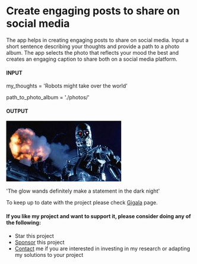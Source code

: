 # Create engaging posts to share on social media

The app helps in creating engaging posts to share on social media. Input a short sentence describing your thoughts and provide a path to a photo album. The app selects the photo that reflects your mood the best and creates an engaging caption to share both on a social media platform.

#### INPUT
my_thoughts = 'Robots might take over the world'

path_to_photo_album = './photos/'

#### OUTPUT

![alt text](https://github.com/gigatskhondia/Engaging_Social_Media_Posts/blob/master/photos/robots.jpg)

'The glow wands definitely make a statement in the dark night'


To keep up to date with the project please check [Gigala](https://gigala.io/) page.


#### If you like my project and want to support it, please consider doing any of the following: ####
* Star this project
* [Sponsor](https://www.paypal.me/gigatskhondia) this project 
* [Contact](https://gigala.io/) me if you are interested in investing in my research or adapting my solutions to your project

